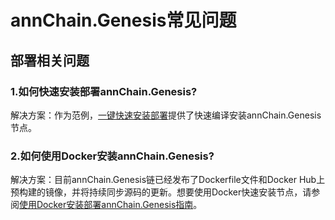 # annChain.Genesis常见问题

## 部署相关问题

### 1.如何快速安装部署annChain.Genesis?

解决方案：作为范例，[一键快速安装部署](https://github.com/dappledger/AnnChain/blob/master/scripts/REDME.md)提供了快速编译安装annChain.Genesis节点。

### 2.如何使用Docker安装annChain.Genesis?

解决方案：目前annChain.Genesis链已经发布了Dockerfile文件和Docker Hub上预构建的镜像，并将持续同步源码的更新。想要使用Docker快速安装节点，请参阅[使用Docker安装部署annChain.Genesis指南](https://github.com/dappledger/AnnChain/tree/master/docker)。
